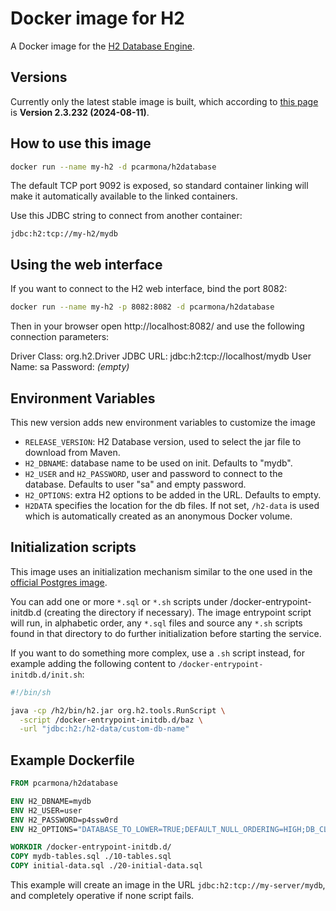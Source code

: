 # Docker image for H2

A Docker image for the [H2 Database Engine](http://www.h2database.com/).

## Versions

Currently only the latest stable image is built, which according to
[this page](http://www.h2database.com/html/download.html) is
**Version 2.3.232 (2024-08-11)**.

## How to use this image

```sh
docker run --name my-h2 -d pcarmona/h2database
```

The default TCP port 9092 is exposed, so standard container linking will make it
automatically available to the linked containers.

Use this JDBC string to connect from another container:

```
jdbc:h2:tcp://my-h2/mydb
```

## Using the web interface

If you want to connect to the H2 web interface, bind the port 8082:

```sh
docker run --name my-h2 -p 8082:8082 -d pcarmona/h2database
```

Then in your browser open http://localhost:8082/ and use the following
connection parameters:

Driver Class: org.h2.Driver
JDBC URL: jdbc:h2:tcp://localhost/mydb
User Name: sa
Password: _(empty)_

## Environment Variables

This new version adds new environment variables to customize the image

- `RELEASE_VERSION`: H2 Database version, used to select the jar file to
download from Maven.
- `H2_DBNAME`: database name to be used on init. Defaults to "mydb".
- `H2_USER` and `H2_PASSWORD`, user and password to connect to the database.
Defaults to user "sa" and empty password.
- `H2_OPTIONS`: extra H2 options to be added in the URL. Defaults to
empty.
- `H2DATA` specifies the location for the db files. If not set, `/h2-data` is used
which is automatically created as an anonymous Docker volume.

## Initialization scripts

This image uses an initialization mechanism similar to the one used in the
[official Postgres image](https://hub.docker.com/_/postgres/).

You can add one or more `*.sql` or `*.sh` scripts under
/docker-entrypoint-initdb.d (creating the directory if necessary). The image
entrypoint script will run, in alphabetic order, any `*.sql` files and source
any `*.sh` scripts found in that directory to do further initialization before
starting the service.

If you want to do something more complex, use a `.sh` script instead, for
example adding the following content to `/docker-entrypoint-initdb.d/init.sh`:

```sh
#!/bin/sh

java -cp /h2/bin/h2.jar org.h2.tools.RunScript \
  -script /docker-entrypoint-initdb.d/baz \
  -url "jdbc:h2:/h2-data/custom-db-name"
```

## Example Dockerfile

```dockerfile
FROM pcarmona/h2database

ENV H2_DBNAME=mydb
ENV H2_USER=user
ENV H2_PASSWORD=p4ssw0rd
ENV H2_OPTIONS="DATABASE_TO_LOWER=TRUE;DEFAULT_NULL_ORDERING=HIGH;DB_CLOSE_ON_EXIT=FALSE"

WORKDIR /docker-entrypoint-initdb.d/
COPY mydb-tables.sql ./10-tables.sql
COPY initial-data.sql ./20-initial-data.sql
```
This example will create an image in the URL `jdbc:h2:tcp://my-server/mydb`, and completely
operative if none script fails.

